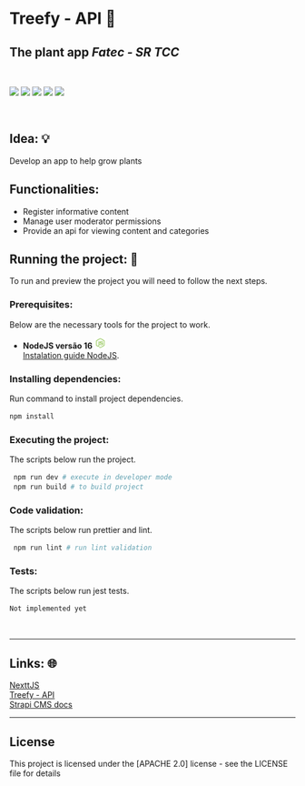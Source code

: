 # Treefy - API 🌱
## The plant app ***Fatec - SR TCC***

<br>
<p float="left">
 <img src="https://img.shields.io/badge/Next-black?style=for-the-badge&logo=next.js&logoColor=white">
 <img src="https://img.shields.io/badge/strapi-%232E7EEA.svg?style=for-the-badge&logo=strapi&logoColor=white">
 <img src="https://img.shields.io/badge/node.js-6DA55F?style=for-the-badge&logo=node.js&logoColor=white">
 <img src="https://img.shields.io/badge/react-%2320232a.svg?style=for-the-badge&logo=react&logoColor=%2361DAFB">
 <img src="https://img.shields.io/badge/typescript-%23007ACC.svg?style=for-the-badge&logo=typescript&logoColor=white">
</p>
<br>

## Idea: 💡
Develop an app to help grow plants

## Functionalities:
- Register informative content
- Manage user moderator permissions
- Provide an api for viewing content and categories

## Running the project: 🚀
To run and preview the project you will need to follow the next steps.

### Prerequisites:
Below are the necessary tools for the project to work.
- **NodeJS versão 16** <img src="https://raw.githubusercontent.com/PKief/vscode-material-icon-theme/main/icons/nodejs.svg" height="20" /><br>
  [<ins>Instalation guide NodeJS</ins>](https://nodejs.org/en/).
  
### Installing dependencies:
Run command to install project dependencies.
   ```sh
   npm install
   ```  
  
### Executing the project:
The scripts below run the project.
  ```sh
   npm run dev # execute in developer mode
   npm run build # to build project
   ```

### Code validation:
The scripts below run prettier and lint.
  ```sh
   npm run lint # run lint validation
   ```

### Tests:
The scripts below run jest tests.
  ```sh
  Not implemented yet
   ```
   
   <br>

---
## Links: 🌐
[<ins>NexttJS</ins>](https://nextjs.org/)<br>
[<ins>Treefy - API</ins>](https://treefy-api.herokuapp.com/api)<br>
[<ins>Strapi CMS docs</ins>](https://docs.strapi.io/developer-docs/latest/getting-started/introduction.html)

---
## License
This project is licensed under the [APACHE 2.0] license - see the LICENSE file for details
